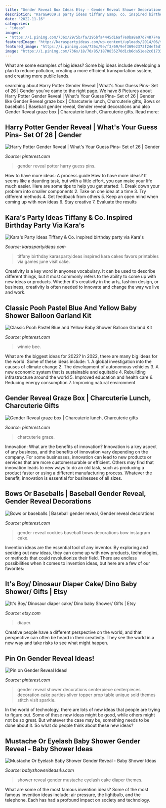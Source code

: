```yaml
---
title: "Gender Reveal Box Ideas Etsy - Gender Reveal Shower Decorations Centerpiece Centerpieces Decoration Cake Parties Silver Topper Prop Table Unique Sold Themes Stitch Visit Sparkle"
description: "Kara&#039;s party ideas tiffany &amp; co. inspired birthday party via kara&#039;s"
date: "2022-11-16"
categories:
- "ideas"
images:
- "https://i.pinimg.com/736x/29/5b/fa/295bfa4445d16af7e0ba8e07d748774a.jpg"
featuredImage: "http://karaspartyideas.com/wp-content/uploads/2014/06/tiffanyandco28.jpg"
featured_image: "https://i.pinimg.com/736x/9e/f3/69/9ef369e2373f24ef5d76cfa0f8718cf7.jpg"
image: "https://i.pinimg.com/736x/18/70/85/1870855270d1cb6da51ee2c617330f58.jpg"
---
```



What are some examples of big ideas?
Some big ideas include developing a plan to reduce pollution, creating a more efficient transportation system, and creating more public lands.

	

		
searching about Harry Potter Gender Reveal | What&#039;s Your Guess Pins- Set of 26 | Gender you've came to the right page. We have 8 Pictures about Harry Potter Gender Reveal | What&#039;s Your Guess Pins- Set of 26 | Gender like Gender Reveal graze box | Charcuterie lunch, Charcuterie gifts, Bows or baseballs | Baseball gender reveal, Gender reveal decorations and also Gender Reveal graze box | Charcuterie lunch, Charcuterie gifts. Read more:
		
    
## Harry Potter Gender Reveal | What&#039;s Your Guess Pins- Set Of 26 | Gender

<img loading=lazy src="https://i.pinimg.com/736x/29/5b/fa/295bfa4445d16af7e0ba8e07d748774a.jpg" onerror="this.onerror=null;this.src='https://tse2.mm.bing.net/th?id=OIP.A7QdLMnQodXBSt_ekQwTqQHaFj&amp;pid=15.1';" alt="Harry Potter Gender Reveal | What&#039;s Your Guess Pins- Set of 26 | Gender">

_Source: pinterest.com_

>gender reveal potter harry guess pins. 

	

How to have more ideas: A process guide
How to have more ideas? It seems like a daunting task, but with a little effort, you can make your life much easier. Here are some tips to help you get started: 1. Break down your problem into smaller components 2. Take on one idea at a time 3. Try different methods 4. Get feedback from others 5. Keep an open mind when coming up with new ideas 6. Stay creative 7. Evaluate the results 
    
## Kara&#039;s Party Ideas Tiffany &amp; Co. Inspired Birthday Party Via Kara&#039;s

<img loading=lazy src="http://karaspartyideas.com/wp-content/uploads/2014/06/tiffanyandco28.jpg" onerror="this.onerror=null;this.src='https://tse4.mm.bing.net/th?id=OIP.LFtlytiTvdKG6__7QHNqQgHaLH&amp;pid=15.1';" alt="Kara&#039;s Party Ideas Tiffany &amp; Co. inspired birthday party via Kara&#039;s">

_Source: karaspartyideas.com_

>tiffany birthday karaspartyideas inspired kara cakes favors printables via games june visit cake. 

	

Creativity is a key word in anyones vocabulary. It can be used to describe different things, but it most commonly refers to the ability to come up with new ideas or products. Whether it's creativity in the arts, fashion design, or business, creativity is often needed to innovate and change the way we live and work.

    
## Classic Pooh Pastel Blue And Yellow Baby Shower Balloon Garland Kit

<img loading=lazy src="https://i.pinimg.com/736x/18/70/85/1870855270d1cb6da51ee2c617330f58.jpg" onerror="this.onerror=null;this.src='https://tse1.mm.bing.net/th?id=OIP.JYfiDXxUfi-VbRP1os1n3gHaHa&amp;pid=15.1';" alt="Classic Pooh Pastel Blue and Yellow Baby Shower Balloon Garland Kit">

_Source: pinterest.com_

>winnie bee. 

	

What are the biggest ideas for 2022?
In 2022, there are many big ideas for the world. Some of these ideas include: 1. A global investigation into the causes of climate change 2. The development of autonomous vehicles 3. A new economic system that is sustainable and equitable 4. Rebuilding infrastructure around the world 5. Improved education and health care 6. Reducing energy consumption 7. Improving natural environment 
    
## Gender Reveal Graze Box | Charcuterie Lunch, Charcuterie Gifts

<img loading=lazy src="https://i.pinimg.com/736x/9e/f3/69/9ef369e2373f24ef5d76cfa0f8718cf7.jpg" onerror="this.onerror=null;this.src='https://tse3.mm.bing.net/th?id=OIP.OzlQgwaivKoECDLQUMmy8gHaJ3&amp;pid=15.1';" alt="Gender Reveal graze box | Charcuterie lunch, Charcuterie gifts">

_Source: pinterest.com_

>charcuterie graze. 

	

Innovation: What are the benefits of innovation?
Innovation is a key aspect of any business, and the benefits of innovation vary depending on the company. For some businesses, innovation can lead to new products or services that are more customersurable or efficient. Others may find that innovation leads to new ways to do an old task, such as producing a product faster or using a different manufacturing process. Whatever the benefit, innovation is essential for businesses of all sizes.

    
## Bows Or Baseballs | Baseball Gender Reveal, Gender Reveal Decorations

<img loading=lazy src="https://i.pinimg.com/736x/b8/c9/62/b8c96256cfa2da9a14d01e96df09cf06.jpg" onerror="this.onerror=null;this.src='https://tse2.mm.bing.net/th?id=OIP.mZEKSHLDxcTdlFmk7FZLfwHaHa&amp;pid=15.1';" alt="Bows or baseballs | Baseball gender reveal, Gender reveal decorations">

_Source: pinterest.com_

>gender reveal cookies baseball bows decorations bow instagram cake. 

	

Invention ideas are the essential tool of any inventor. By exploring and seeking out new ideas, they can come up with new products, technologies, or methods that could revolutionize their field. There are endless possibilities when it comes to invention ideas, but here are a few of our favorites:

    
## It&#039;s Boy/ Dinosaur Diaper Cake/ Dino Baby Shower/ Gifts | Etsy

<img loading=lazy src="https://i.etsystatic.com/10012743/r/il/89d353/1819430800/il_794xN.1819430800_4blb.jpg" onerror="this.onerror=null;this.src='https://tse3.mm.bing.net/th?id=OIP.a75DiJSfqhKnGTLpXATzCwHaLH&amp;pid=15.1';" alt="It&#039;s Boy/ Dinosaur diaper cake/ Dino baby Shower/ Gifts | Etsy">

_Source: etsy.com_

>diaper. 

	

Creative people have a different perspective on the world, and that perspective can often be heard in their creativity. They see the world in a new way and take risks to see what might happen.

    
## Pin On Gender Reveal Ideas!

<img loading=lazy src="https://i.pinimg.com/originals/f1/72/c3/f172c394b1239720747405435ba78f16.jpg" onerror="this.onerror=null;this.src='https://tse4.mm.bing.net/th?id=OIP.1OkVyMAJjNQXh2cVmx12bAHaMi&amp;pid=15.1';" alt="Pin on Gender Reveal Ideas!">

_Source: pinterest.com_

>gender reveal shower decorations centerpiece centerpieces decoration cake parties silver topper prop table unique sold themes stitch visit sparkle. 

	

In the world of technology, there are lots of new ideas that people are trying to figure out. Some of these new ideas might be good, while others might not be so great. But whatever the case may be, something needs to be done about it. So what do people think about these new ideas?

    
## Mustache Or Eyelash Baby Shower Gender Reveal - Baby Shower Ideas

<img loading=lazy src="http://www.babyshowerideas4u.com/wp-content/uploads/2017/09/Mustache-Or-Eyelash-Baby-Shower-Gender-Reveal-Diaper-Cake-600x906.jpg" onerror="this.onerror=null;this.src='https://tse2.mm.bing.net/th?id=OIP.geCe-eog-_arBW3JZApwDAHaLL&amp;pid=15.1';" alt="Mustache Or Eyelash Baby Shower Gender Reveal - Baby Shower Ideas">

_Source: babyshowerideas4u.com_

>shower reveal gender mustache eyelash cake diaper themes. 

	

What are some of the most famous invention ideas?
Some of the most famous invention ideas include: air pressure, the lightbulb, and the telephone. Each has had a profound impact on society and technology.

